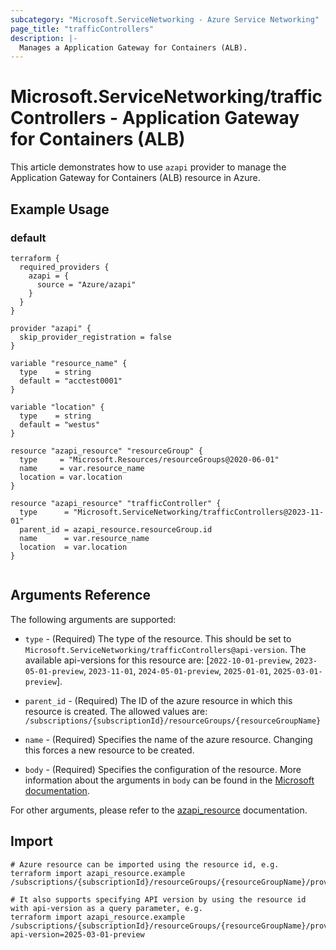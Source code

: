 ```yaml
---
subcategory: "Microsoft.ServiceNetworking - Azure Service Networking"
page_title: "trafficControllers"
description: |-
  Manages a Application Gateway for Containers (ALB).
---
```


# Microsoft.ServiceNetworking/trafficControllers - Application Gateway for Containers (ALB)

This article demonstrates how to use `azapi` provider to manage the Application Gateway for Containers (ALB) resource in Azure.



## Example Usage

### default

```hcl
terraform {
  required_providers {
    azapi = {
      source = "Azure/azapi"
    }
  }
}

provider "azapi" {
  skip_provider_registration = false
}

variable "resource_name" {
  type    = string
  default = "acctest0001"
}

variable "location" {
  type    = string
  default = "westus"
}

resource "azapi_resource" "resourceGroup" {
  type     = "Microsoft.Resources/resourceGroups@2020-06-01"
  name     = var.resource_name
  location = var.location
}

resource "azapi_resource" "trafficController" {
  type      = "Microsoft.ServiceNetworking/trafficControllers@2023-11-01"
  parent_id = azapi_resource.resourceGroup.id
  name      = var.resource_name
  location  = var.location
}


```



## Arguments Reference

The following arguments are supported:

* `type` - (Required) The type of the resource. This should be set to `Microsoft.ServiceNetworking/trafficControllers@api-version`. The available api-versions for this resource are: [`2022-10-01-preview`, `2023-05-01-preview`, `2023-11-01`, `2024-05-01-preview`, `2025-01-01`, `2025-03-01-preview`].

* `parent_id` - (Required) The ID of the azure resource in which this resource is created. The allowed values are:  
  `/subscriptions/{subscriptionId}/resourceGroups/{resourceGroupName}`

* `name` - (Required) Specifies the name of the azure resource. Changing this forces a new resource to be created.

* `body` - (Required) Specifies the configuration of the resource. More information about the arguments in `body` can be found in the [Microsoft documentation](https://learn.microsoft.com/en-us/azure/templates/Microsoft.ServiceNetworking/trafficControllers?pivots=deployment-language-terraform).

For other arguments, please refer to the [azapi_resource](https://registry.terraform.io/providers/Azure/azapi/latest/docs/resources/resource) documentation.

## Import

 ```shell
 # Azure resource can be imported using the resource id, e.g.
 terraform import azapi_resource.example /subscriptions/{subscriptionId}/resourceGroups/{resourceGroupName}/providers/Microsoft.ServiceNetworking/trafficControllers/{resourceName}
 
 # It also supports specifying API version by using the resource id with api-version as a query parameter, e.g.
 terraform import azapi_resource.example /subscriptions/{subscriptionId}/resourceGroups/{resourceGroupName}/providers/Microsoft.ServiceNetworking/trafficControllers/{resourceName}?api-version=2025-03-01-preview
 ```
